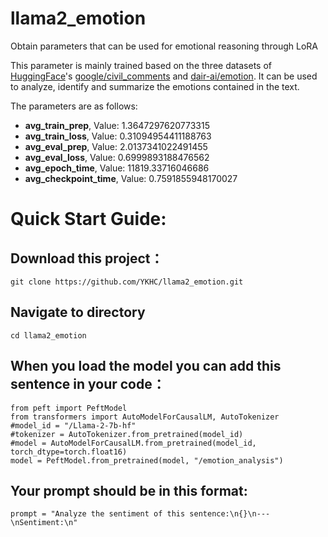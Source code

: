# llama2_emotion
Obtain parameters that can be used for emotional reasoning through LoRA

This parameter is mainly trained based on the three datasets of [HuggingFace](https://huggingface.co)'s [google/civil_comments](https://huggingface.co/datasets/google/civil_comments) and [dair-ai/emotion](https://huggingface.co/datasets/dair-ai/emotion). 
It can be used to analyze, identify and summarize the emotions contained in the text.

The parameters are as follows:

- **avg_train_prep**, Value: 1.3647297620773315
- **avg_train_loss**, Value: 0.31094954411188763
- **avg_eval_prep**, Value: 2.0137341022491455
- **avg_eval_loss**, Value: 0.6999893188476562
- **avg_epoch_time**, Value: 11819.33716046686
- **avg_checkpoint_time**, Value: 0.7591855948170027

Quick Start Guide:
==================
## Download this project：
```
git clone https://github.com/YKHC/llama2_emotion.git
```
## Navigate to directory
```
cd llama2_emotion
```
## When you load the model you can add this sentence in your code：
```
from peft import PeftModel
from transformers import AutoModelForCausalLM, AutoTokenizer
#model_id = "/Llama-2-7b-hf"
#tokenizer = AutoTokenizer.from_pretrained(model_id)
#model = AutoModelForCausalLM.from_pretrained(model_id, torch_dtype=torch.float16)
model = PeftModel.from_pretrained(model, "/emotion_analysis")
```
## Your prompt should be in this format:
```
prompt = "Analyze the sentiment of this sentence:\n{}\n---\nSentiment:\n"
```

